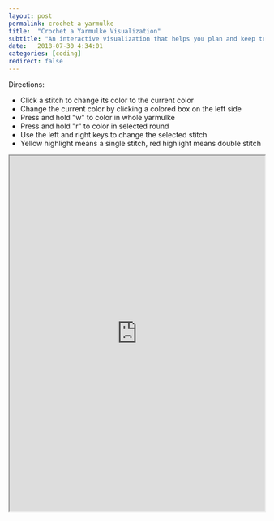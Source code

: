 ```yaml
---
layout: post
permalink: crochet-a-yarmulke
title:  "Crochet a Yarmulke Visualization"
subtitle: "An interactive visualization that helps you plan and keep track of stiches while crocheting a yarmulke."
date:   2018-07-30 4:34:01
categories: [coding]
redirect: false
---
```


Directions:
* Click a stitch to change its color to the current color
* Change the current color by clicking a colored box on the left side
* Press and hold "w" to color in whole yarmulke
* Press and hold "r" to color in selected round
* Use the left and right keys to change the selected stitch
* Yellow highlight means a single stitch, red highlight means double stitch


<iframe height="700px" width="100%" src="https://www.openprocessing.org/sketch/542033/embed/"></iframe>
